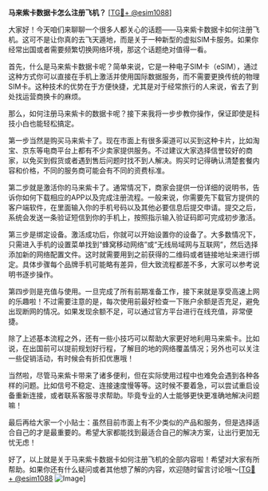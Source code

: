 **马来紫卡数据卡怎么注册飞机？** [[TG💪+ @esim1088](https://t.me/s/esim1088)]

大家好！今天咱们来聊聊一个很多人都关心的话题——马来紫卡数据卡如何注册飞机。这可不是让你真的去飞天遁地，而是关于一种新型的虚拟SIM卡服务。如果你经常出国或者需要频繁切换网络环境，那这个话题绝对值得一看。

首先，什么是马来紫卡数据卡呢？简单来说，它是一种电子SIM卡（eSIM），通过这种方式你可以直接在手机上激活并使用国际数据服务，而不需要更换传统的物理SIM卡。这种技术的优势在于方便快捷，尤其是对于经常旅行的人来说，省去了到处找运营商换卡的麻烦。

那么，如何注册马来紫卡的数据卡呢？接下来我将一步步教你操作，保证即使是科技小白也能轻松搞定。

第一步当然是购买马来紫卡了。现在市面上有很多渠道可以买到这种卡片，比如淘宝、京东等电商平台上都有不少卖家提供服务。不过建议大家选择信誉较好的商家，以免买到假货或者遇到售后问题时找不到人解决。购买时记得确认清楚套餐内容和价格，不同的服务商可能会有不同的资费标准。

第二步就是激活你的马来紫卡了。通常情况下，商家会提供一份详细的说明书，告诉你如何下载相应的APP以及完成注册流程。一般来说，你需要先下载官方提供的客户端软件，在里面输入你的手机号码以及其他必要信息后提交申请。提交之后，系统会发送一条验证短信到你的手机上，按照指示输入验证码即可完成初步激活。

第三步是绑定设备。激活成功后，你就可以开始设置你的设备了。大多数情况下，只需进入手机的设置菜单找到“蜂窝移动网络”或“无线局域网与互联网”，然后选择添加新的网络配置文件。这时就需要用到之前获得的二维码或者链接地址来进行绑定。具体步骤每个品牌手机可能略有差异，但大致流程都差不多，大家可以参考说明书逐步操作。

第四步则是充值与使用。一旦完成了所有前期准备工作，接下来就是享受高速上网的乐趣啦！不过需要注意的是，每次使用前最好检查一下账户余额是否充足，避免出现断网的情况。如果发现余额不足，可以通过官方平台进行在线充值，非常便捷。

除了上述基本流程之外，还有一些小技巧可以帮助大家更好地利用马来紫卡。比如说，在出国前可以提前规划好行程，了解目的地的网络覆盖情况；另外也可以关注一些促销活动，有时候会有折扣优惠哦！

当然啦，尽管马来紫卡带来了诸多便利，但在实际使用过程中也难免会遇到各种各样的问题。比如信号不稳定、连接速度慢等等。这时候不要着急，可以尝试重启设备重新连接，或者联系客服寻求帮助。毕竟专业的人士能够更快更准确地解决问题嘛！

最后再给大家一个小贴士：虽然目前市面上有不少类似的产品和服务，但是选择适合自己的才是最重要的。希望大家都能找到最适合自己的解决方案，让出行更加无忧无虑！

好了，以上就是关于马来紫卡数据卡如何注册飞机的全部内容啦！希望对大家有所帮助。如果你还有什么疑问或者其他想了解的内容，欢迎随时留言讨论哦～[[TG💪+ @esim1088](https://t.me/s/esim1088) ![Image](https://i.postimg.cc/4NQfJmqS/Snipaste-2025-05-13-00-14-12.png)]